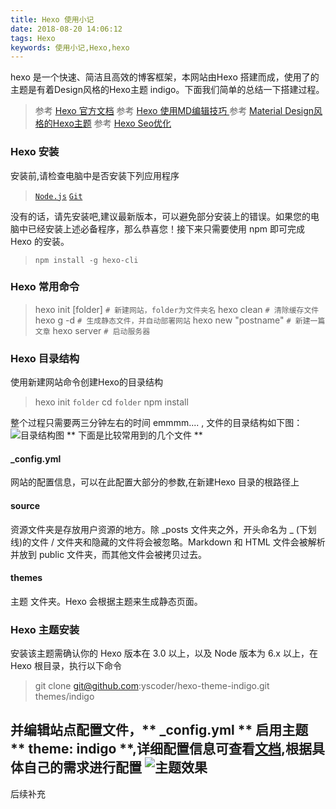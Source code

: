 ```yaml
---
title: Hexo 使用小记
date: 2018-08-20 14:06:12
tags: Hexo
keywords: 使用小记,Hexo,hexo
---
```

hexo 是一个快速、简洁且高效的博客框架<!--more-->，本网站由Hexo 搭建而成，使用了的主题是有着Design风格的Hexo主题 indigo。下面我们简单的总结一下搭建过程。


> 参考 [Hexo 官方文档](https://hexo.io/zh-cn/docs/)
> 参考 [Hexo 使用MD编辑技巧 ](https://youngwilliamz.github.io/2018-07-10-Hexo-Markdown/)
> 参考 [Material Design风格的Hexo主题](https://github.com/yscoder/hexo-theme-indigo)
> 参考 [Hexo Seo优化](https://www.jianshu.com/p/86557c34b671)

### Hexo 安装
安装前,请检查电脑中是否安装下列应用程序
> [`Node.js`](https://nodejs.org/en/)
> [`Git`](https://git-scm.com/)

没有的话，请先安装吧,建议最新版本，可以避免部分安装上的错误。如果您的电脑中已经安装上述必备程序，那么恭喜您！接下来只需要使用 npm 即可完成 Hexo 的安装。
> `npm install -g hexo-cli`

### Hexo 常用命令

> hexo init [folder] 		`# 新建网站，folder为文件夹名`
> hexo clean				`# 清除缓存文件`
> hexo g -d		 			`# 生成静态文件，并自动部署网站`
> hexo new "postname" 		`# 新建一篇文章`
> hexo server 				`# 启动服务器`

### Hexo 目录结构
 使用新建网站命令创建Hexo的目录结构
 > hexo init `folder`
 > cd `folder`
 > npm install

整个过程只需要两三分钟左右的时间 emmmm.... , 文件的目录结构如下图：
![目录结构图](目录结构图.png)
** 下面是比较常用到的几个文件 **
#### _config.yml
网站的配置信息，可以在此配置大部分的参数,在新建Hexo 目录的根路径上
#### source
资源文件夹是存放用户资源的地方。除 _posts 文件夹之外，开头命名为 _ (下划线)的文件 / 文件夹和隐藏的文件将会被忽略。Markdown 和 HTML 文件会被解析并放到 public 文件夹，而其他文件会被拷贝过去。
#### themes
主题 文件夹。Hexo 会根据主题来生成静态页面。
### Hexo 主题安装
安装该主题需确认你的 Hexo 版本在 3.0 以上，以及 Node 版本为 6.x 以上，在 Hexo 根目录，执行以下命令
> git clone git@github.com:yscoder/hexo-theme-indigo.git themes/indigo

并编辑站点配置文件，** _config.yml ** 启用主题 ** theme: indigo **,详细配置信息可查看[文档](https://github.com/yscoder/hexo-theme-indigo/wiki),根据具体自己的需求进行配置
![主题效果](主题效果.png)
------
后续补充
<!-- {% img /主题效果.png 300 400 %} -->
